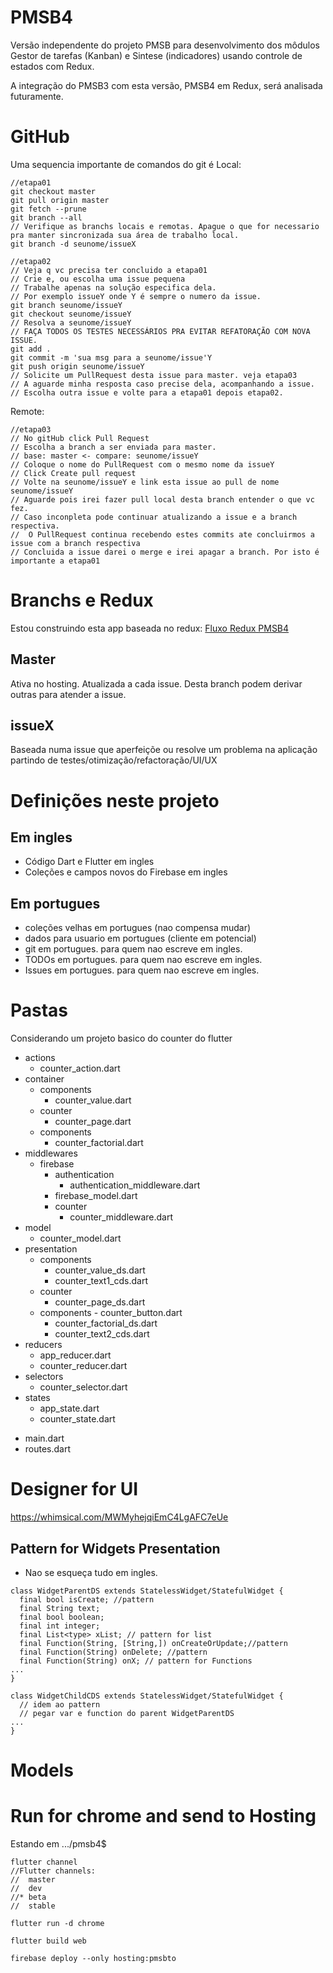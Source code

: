 # PMSB4

Versão independente do projeto PMSB para desenvolvimento dos môdulos Gestor de tarefas (Kanban) e Sintese (indicadores) usando controle de estados com Redux.

A integração do PMSB3 com esta versão, PMSB4 em Redux, será analisada futuramente.

# GitHub
Uma sequencia importante de comandos do git é
Local:
~~~
//etapa01
git checkout master
git pull origin master
git fetch --prune
git branch --all
// Verifique as branchs locais e remotas. Apague o que for necessario pra manter sincronizada sua área de trabalho local.
git branch -d seunome/issueX
~~~
~~~
//etapa02
// Veja q vc precisa ter concluido a etapa01
// Crie e, ou escolha uma issue pequena
// Trabalhe apenas na solução especifica dela. 
// Por exemplo issueY onde Y é sempre o numero da issue.
git branch seunome/issueY
git checkout seunome/issueY
// Resolva a seunome/issueY
// FAÇA TODOS OS TESTES NECESSÁRIOS PRA EVITAR REFATORAÇÃO COM NOVA ISSUE.
git add .
git commit -m 'sua msg para a seunome/issue'Y
git push origin seunome/issueY
// Solicite um PullRequest desta issue para master. veja etapa03
// A aguarde minha resposta caso precise dela, acompanhando a issue.
// Escolha outra issue e volte para a etapa01 depois etapa02. 
~~~
Remote:
~~~
//etapa03
// No gitHub click Pull Request
// Escolha a branch a ser enviada para master.
// base: master <- compare: seunome/issueY
// Coloque o nome do PullRequest com o mesmo nome da issueY
// Click Create pull request
// Volte na seunome/issueY e link esta issue ao pull de nome seunome/issueY
// Aguarde pois irei fazer pull local desta branch entender o que vc fez.
// Caso inconpleta pode continuar atualizando a issue e a branch respectiva.
//  O PullRequest continua recebendo estes commits ate concluirmos a issue com a branch respectiva
// Concluida a issue darei o merge e irei apagar a branch. Por isto é importante a etapa01
~~~

# Branchs e Redux

Estou construindo esta app baseada no redux: [Fluxo Redux PMSB4](https://docs.google.com/drawings/d/177q-Ot3TkkmkMSeiArFg5LUSyGv8G18X30OyE8jtftg/edit?usp=sharing)

## Master
Ativa no hosting. Atualizada a cada issue.
Desta branch podem derivar outras para atender a issue.

## issueX
Baseada numa issue que aperfeiçõe ou resolve um problema na aplicação partindo de testes/otimização/refactoração/UI/UX 

# Definições neste projeto

## Em ingles
* Código Dart e Flutter em ingles
* Coleções e campos novos do Firebase em ingles

## Em portugues
* coleções velhas em portugues (nao compensa mudar)
* dados para usuario em portugues (cliente em potencial)
* git em portugues. para quem nao escreve em ingles.
* TODOs em portugues. para quem nao escreve em ingles.
* Issues em portugues. para quem nao escreve em ingles.

# Pastas
Considerando um projeto basico do counter do flutter

+ actions
	- counter_action.dart
+ container
	+ components
		- counter_value.dart
	+ counter
		- counter_page.dart
    + components
      - counter_factorial.dart
+ middlewares
	+ firebase
		+ authentication
			- authentication_middleware.dart
		- firebase_model.dart
		+ counter
			- counter_middleware.dart
+ model
	- counter_model.dart
+ presentation
	+ components
		- counter_value_ds.dart
		- counter_text1_cds.dart
	+ counter
		- counter_page_ds.dart
    + components
			- counter_button.dart
      - counter_factorial_ds.dart
      - counter_text2_cds.dart
+ reducers
	- app_reducer.dart
	- counter_reducer.dart
+ selectors
	- counter_selector.dart
+ states
	- app_state.dart
	- counter_state.dart
- main.dart
- routes.dart

# Designer for UI

https://whimsical.com/MWMyhejqiEmC4LgAFC7eUe

## Pattern for Widgets Presentation
* Nao se esqueça tudo em ingles.
~~~
class WidgetParentDS extends StatelessWidget/StatefulWidget {
  final bool isCreate; //pattern
  final String text;
  final bool boolean;
  final int integer;
  final List<type> xList; // pattern for list
  final Function(String, [String,]) onCreateOrUpdate;//pattern
  final Function(String) onDelete; //pattern
  final Function(String) onX; // pattern for Functions
...
}

class WidgetChildCDS extends StatelessWidget/StatefulWidget {
  // idem ao pattern
  // pegar var e function do parent WidgetParentDS
...
}
~~~

# Models

# Run for chrome and send to Hosting
Estando em .../pmsb4$ 
~~~
flutter channel
//Flutter channels:
//  master
//  dev
//* beta
//  stable

flutter run -d chrome

flutter build web

firebase deploy --only hosting:pmsbto
~~~